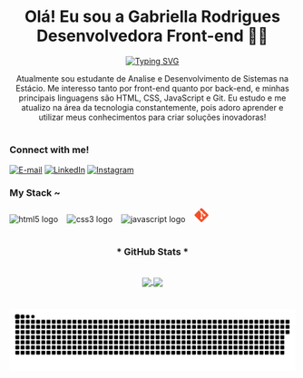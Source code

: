 <h1 align="center">Olá! Eu sou a Gabriella Rodrigues Desenvolvedora Front-end 🖐🏻</h1>

<div align="center">
  <a href="https://git.io/typing-svg">
    <img src="https://readme-typing-svg.demolab.com?font=Fira+Code&weight=500&size=22&pause=1000&color=FF00F6&center=true&vCenter=true&random=false&width=524&lines=%E2%8A%B9+Welcome+to+my+profile!+%CB%99%E1%B5%95%CB%99+%E2%8A%B9+" alt="Typing SVG">
  </a>
</div>

<p align="center">Atualmente sou estudante de Analise e Desenvolvimento de Sistemas na Estácio. Me interesso tanto por front-end quanto por back-end, e minhas principais linguagens são HTML, CSS, JavaScript e Git. Eu estudo e me atualizo na área da tecnologia constantemente, pois adoro aprender e utilizar meus conhecimentos para criar soluções inovadoras!</p> 

#
<img align="right" alt="" height="190px" src="./src/study.gif">

<h3 align="left">Connect with me!</h3>

[![E-mail](https://img.shields.io/badge/-Email-000?style=for-the-badge&logo=microsoft-outlook&logoColor=FF00F6&color:FFF)](mailto:gabyzinharodrigues230403@gmail.com)
[![LinkedIn](https://img.shields.io/badge/-LinkedIn-000?style=for-the-badge&logo=linkedin&logoColor=FF00F6&color:FFF)](https://www.linkedin.com/in/gabriella-c-rodrigues-a91a96283/)
[![Instagram](https://img.shields.io/badge/-Instagram-000?style=for-the-badge&logo=instagram&logoColor=FF00F6&color:FFF)](https://www.instagram.com/gabyzinha_72)

<h3 align="left">My Stack ~</h3>

<div align="left">
  <img src="https://cdn.jsdelivr.net/gh/devicons/devicon/icons/html5/html5-original.svg" height="25" alt="html5 logo"  />
  <img width="8"/>
  <img src="https://cdn.jsdelivr.net/gh/devicons/devicon/icons/css3/css3-original.svg" height="25" alt="css3 logo"  />
  <img width="8"/>
  <img src="https://cdn.jsdelivr.net/gh/devicons/devicon/icons/javascript/javascript-plain.svg" height="25" alt="javascript logo"  />
  <img width="8"/>
  <img src="https://raw.githubusercontent.com/devicons/devicon/master/icons/git/git-original.svg" height="25" alt="git logo">
  <img width="8"/>
</div>

#

<div style="text-align: center;" align="center">
  <h3>* GitHub Stats *</h3>
  <br>
  <a href="https://github.com/anuraghazra/github-readme-stats">
    <img height=170 align="center" src="https://github-readme-stats.vercel.app/api?username=devgaab&show_icons=true&theme=radical&count_private=true"/>
  </a>
  <a href="https://github.com/anuraghazra/convoychat">
    <img height=170 align="center" src="https://github-readme-stats.vercel.app/api/top-langs?username=devgaab&theme=radical&layout=compact&langs_count=8&card_width=320"/>
  </a>
</div>

#

<picture align="center">
  <source media="(prefers-color-scheme: dark)" srcset="https://raw.githubusercontent.com/devgaab/devgaab/output/github-contribution-grid-snake-dark.svg">
  <source media="(prefers-color-scheme: light)" srcset="https://raw.githubusercontent.com/devgaab/devgaab/output/github-contribution-grid-snake-dark.svg">
  <img align="center" alt="github contribution grid snake animation" src="https://raw.githubusercontent.com/devgaab/devgaab/output/github-contribution-grid-snake.svg">
</picture>

